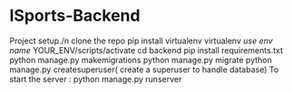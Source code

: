 # ISports-Backend

Project setup./n
clone the repo 
pip install virtualenv
virtualenv *use env name*
YOUR_ENV/scripts/activate
cd backend
pip install requirements.txt
python manage.py makemigrations
python manage.py migrate
python manage.py createsuperuser( create a superuser to handle database)
To start the server : python manage.py runserver


